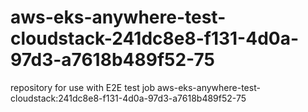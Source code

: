 # aws-eks-anywhere-test-cloudstack-241dc8e8-f131-4d0a-97d3-a7618b489f52-75
repository for use with E2E test job aws-eks-anywhere-test-cloudstack:241dc8e8-f131-4d0a-97d3-a7618b489f52-75
